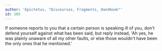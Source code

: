 ```yaml
---
author: 'Epictetus, "Discourses, Fragments, Handbook"'
id: 105
---
```


If someone reports to you that a certain person is speaking ill of you, don't defend yourself against what has been said, but reply instead, 'Ah yes, he was plainly unaware of all my other faults, or else those wouldn't have been the only ones that he mentioned.'